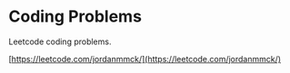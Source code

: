 # Coding Problems

Leetcode coding problems.

[https://leetcode.com/jordanmmck/](https://leetcode.com/jordanmmck/)
